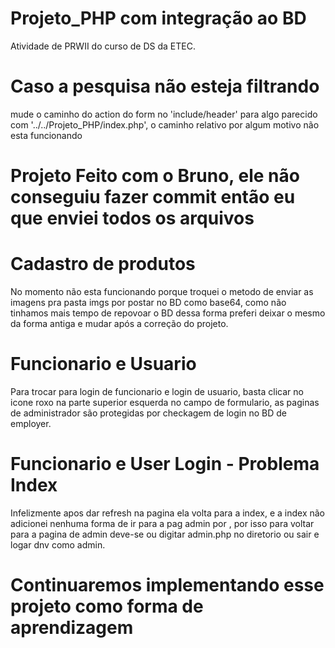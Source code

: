 # Projeto_PHP com integração ao BD

 Atividade de PRWII do curso de DS da ETEC.

# Caso a pesquisa não esteja filtrando

 mude o caminho do action do form no 'include/header' para algo parecido com '../../Projeto_PHP/index.php', o caminho relativo por algum motivo não esta funcionando

 # Projeto Feito com o Bruno, ele não conseguiu fazer commit então eu que enviei todos os arquivos

 # Cadastro de produtos

 No momento não esta funcionando porque troquei o metodo de enviar as imagens pra pasta imgs por postar no BD como base64, como não tinhamos mais tempo de repovoar o BD dessa forma preferi deixar o mesmo da forma antiga e mudar após a correção do projeto.

  # Funcionario e Usuario

 Para trocar para login de funcionario e login de usuario, basta clicar no icone roxo na parte superior esquerda no campo de formulario, as paginas de administrador são protegidas por checkagem de login no BD de employer.

 # Funcionario e User Login - Problema Index

 Infelizmente apos dar refresh na pagina ela volta para a index, e a index não adicionei nenhuma forma de ir para a pag admin por <a>, por isso para voltar para a pagina de admin deve-se ou digitar admin.php no diretorio ou sair e logar dnv como admin.

 # Continuaremos implementando esse projeto como forma de aprendizagem
